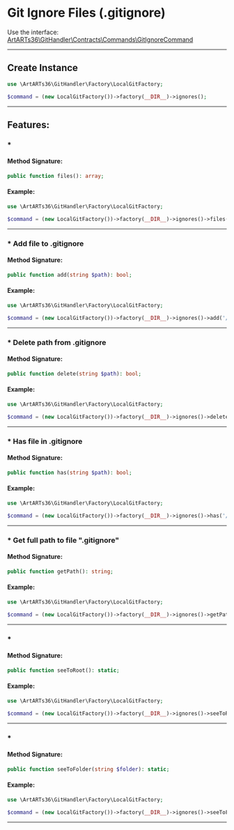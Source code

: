# Git Ignore Files (.gitignore)

Use the interface: [ArtARTs36\GitHandler\Contracts\Commands\GitIgnoreCommand](/Users/artem/PhpstormProjects/artarts36/libraries/git/src/Contracts/Commands/GitIgnoreCommand.php)

---

## Create Instance

```php
use \ArtARTs36\GitHandler\Factory\LocalGitFactory;

$command = (new LocalGitFactory())->factory(__DIR__)->ignores();
```

---

## Features:

### * 

#### Method Signature:

```php
public function files(): array;
```

#### Example:

```php
use \ArtARTs36\GitHandler\Factory\LocalGitFactory;

$command = (new LocalGitFactory())->factory(__DIR__)->ignores()->files();
```

---
### * Add file to .gitignore

#### Method Signature:

```php
public function add(string $path): bool;
```

#### Example:

```php
use \ArtARTs36\GitHandler\Factory\LocalGitFactory;

$command = (new LocalGitFactory())->factory(__DIR__)->ignores()->add('/path/to/file');
```

---
### * Delete path from .gitignore

#### Method Signature:

```php
public function delete(string $path): bool;
```

#### Example:

```php
use \ArtARTs36\GitHandler\Factory\LocalGitFactory;

$command = (new LocalGitFactory())->factory(__DIR__)->ignores()->delete('/path/to/file');
```

---
### * Has file in .gitignore

#### Method Signature:

```php
public function has(string $path): bool;
```

#### Example:

```php
use \ArtARTs36\GitHandler\Factory\LocalGitFactory;

$command = (new LocalGitFactory())->factory(__DIR__)->ignores()->has('/path/to/file');
```

---
### * Get full path to file ".gitignore"

#### Method Signature:

```php
public function getPath(): string;
```

#### Example:

```php
use \ArtARTs36\GitHandler\Factory\LocalGitFactory;

$command = (new LocalGitFactory())->factory(__DIR__)->ignores()->getPath();
```

---
### * 

#### Method Signature:

```php
public function seeToRoot(): static;
```

#### Example:

```php
use \ArtARTs36\GitHandler\Factory\LocalGitFactory;

$command = (new LocalGitFactory())->factory(__DIR__)->ignores()->seeToRoot();
```

---
### * 

#### Method Signature:

```php
public function seeToFolder(string $folder): static;
```

#### Example:

```php
use \ArtARTs36\GitHandler\Factory\LocalGitFactory;

$command = (new LocalGitFactory())->factory(__DIR__)->ignores()->seeToFolder('folder-test');
```

---
